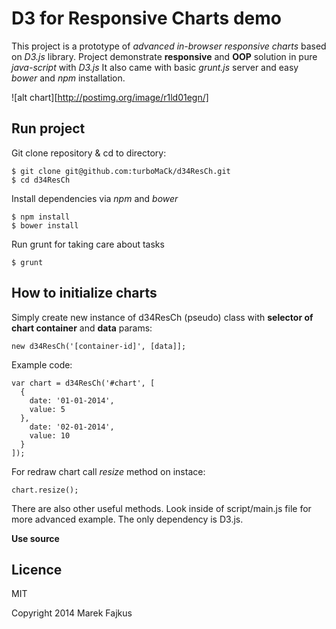 D3 for Responsive Charts demo
==============
This project is a prototype of *advanced in-browser responsive charts* based on *D3.js* library.
Project demonstrate **responsive** and **OOP** solution in pure *java-script* with *D3.js*
It also came with basic *grunt.js* server and easy *bower* and *npm* installation.

![alt chart][http://postimg.org/image/r1ld01egn/]

Run project
--------------
Git clone repository & cd to directory:

    $ git clone git@github.com:turboMaCk/d34ResCh.git
    $ cd d34ResCh

Install dependencies via *npm* and *bower*

    $ npm install
    $ bower install

Run grunt for taking care about tasks

    $ grunt


How to initialize charts
--------------
Simply create new instance of d34ResCh (pseudo) class with **selector of chart container** and **data** params:

    new d34ResCh('[container-id]', [data]];

Example code:

    var chart = d34ResCh('#chart', [
      {
        date: '01-01-2014',
        value: 5
      },
        date: '02-01-2014',
        value: 10
      }
    ]);

For redraw chart call *resize* method on instace:

    chart.resize();

There are also other useful methods.
Look inside of script/main.js file for more advanced example.
The only dependency is D3.js.

**Use source**

Licence
--------------
MIT

Copyright 2014 Marek Fajkus
